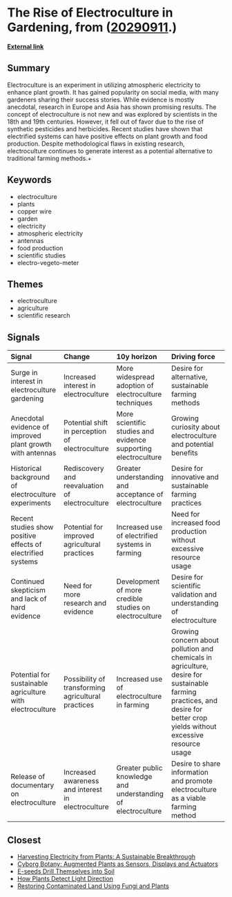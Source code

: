 # __The Rise of Electroculture in Gardening__, from ([20290911](https://kghosh.substack.com/p/20290911).)

__[External link](https://www.washingtonpost.com/home/2023/08/30/gardening-electroculture-explained/)__



## Summary

Electroculture is an experiment in utilizing atmospheric electricity to enhance plant growth. It has gained popularity on social media, with many gardeners sharing their success stories. While evidence is mostly anecdotal, research in Europe and Asia has shown promising results. The concept of electroculture is not new and was explored by scientists in the 18th and 19th centuries. However, it fell out of favor due to the rise of synthetic pesticides and herbicides. Recent studies have shown that electrified systems can have positive effects on plant growth and food production. Despite methodological flaws in existing research, electroculture continues to generate interest as a potential alternative to traditional farming methods.+

## Keywords

* electroculture
* plants
* copper wire
* garden
* electricity
* atmospheric electricity
* antennas
* food production
* scientific studies
* electro-vegeto-meter

## Themes

* electroculture
* agriculture
* scientific research

## Signals

| Signal                                                      | Change                                             | 10y horizon                                                    | Driving force                                                                                                                                                              |
|:------------------------------------------------------------|:---------------------------------------------------|:---------------------------------------------------------------|:---------------------------------------------------------------------------------------------------------------------------------------------------------------------------|
| Surge in interest in electroculture gardening               | Increased interest in electroculture               | More widespread adoption of electroculture techniques          | Desire for alternative, sustainable farming methods                                                                                                                        |
| Anecdotal evidence of improved plant growth with antennas   | Potential shift in perception of electroculture    | More scientific studies and evidence supporting electroculture | Growing curiosity about electroculture and potential benefits                                                                                                              |
| Historical background of electroculture experiments         | Rediscovery and reevaluation of electroculture     | Greater understanding and acceptance of electroculture         | Desire for innovative and sustainable farming practices                                                                                                                    |
| Recent studies show positive effects of electrified systems | Potential for improved agricultural practices      | Increased use of electrified systems in farming                | Need for increased food production without excessive resource usage                                                                                                        |
| Continued skepticism and lack of hard evidence              | Need for more research and evidence                | Development of more credible studies on electroculture         | Desire for scientific validation and understanding of electroculture                                                                                                       |
| Potential for sustainable agriculture with electroculture   | Possibility of transforming agricultural practices | Increased use of electroculture in farming                     | Growing concern about pollution and chemicals in agriculture, desire for sustainable farming practices, and desire for better crop yields without excessive resource usage |
| Release of documentary on electroculture                    | Increased awareness and interest in electroculture | Greater public knowledge and understanding of electroculture   | Desire to share information and promote electroculture as a viable farming method                                                                                          |

## Closest

* [Harvesting Electricity from Plants: A Sustainable Breakthrough](b84bf2742e851da35bfd23220e697b3c)
* [Cyborg Botany: Augmented Plants as Sensors, Displays and Actuators](b1f6991b9b718672751c9427c3f5b794)
* [E-seeds Drill Themselves into Soil](58c165e1a46408307f2b60f63df7c549)
* [How Plants Detect Light Direction](a5164ebcb0524ab2d6a4a2119957d876)
* [Restoring Contaminated Land Using Fungi and Plants](666f5297ceb142394ebf30d39f1d9bc3)